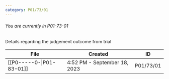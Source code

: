 ```yaml
---
category: P01/73/01
---
```

###### You are currently in P01-73-01

Details regarding the judgement outcome from trial

| File                                                                                           | Created                      | ID        |
| ---------------------------------------------------------------------------------------------- | ---------------------------- | --------- |
| [[P0-----0-\|P01-83-01]] | 4:52 PM - September 18, 2023 | P01/73/01 |

